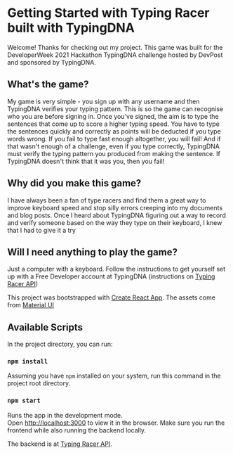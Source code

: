 # Getting Started with Typing Racer built with TypingDNA 

Welcome! Thanks for checking out my project. This game was built for the DeveloperWeek 2021 Hackathon TypingDNA challenge hosted by DevPost and sponsored by TypingDNA. 

## What's the game?

My game is very simple - you sign up with any username and then TypingDNA verifies your typing pattern. This is so the game can recognise who you are before signing in. Once you've signed, the aim is to type the sentences that come up to score a higher typing speed. You have to type the sentences quickly and correctly as points will be deducted if you type words wrong. If you fail to type fast enough altogether, you will fail! And if that wasn't enough of a challenge, even if you type correctly, TypingDNA must verify the typing pattern you produced from making the sentence. If TypingDNA doesn't think that it was you, then you fail!

## Why did you make this game?

I have always been a fan of type racers and find them a great way to improve keyboard speed and stop silly errors creeping into my documents and blog posts. Once I heard about TypingDNA figuring out a way to record and verify someone based on the way they type on their keyboard, I knew that I had to give it a try

## Will I need anything to play the game?

Just a computer with a keyboard. Follow the instructions to get yourself set up with a Free Developer account at TypingDNA (instructions on [Typing Racer API](https://github.com/AaronElijah/typing-racer-api))

This project was bootstrapped with [Create React App](https://github.com/facebook/create-react-app).
The assets come from [Material UI](https://material-ui.com/)

## Available Scripts

In the project directory, you can run:

### `npm install`

Assuming you have `npm` installed on your system, run this command in the project root directory.

### `npm start`

Runs the app in the development mode.\
Open [http://localhost:3000](http://localhost:3000) to view it in the browser. Make sure you run the frontend while also running the backend locally.

The backend is at [Typing Racer API](https://github.com/AaronElijah/typing-racer-api).


